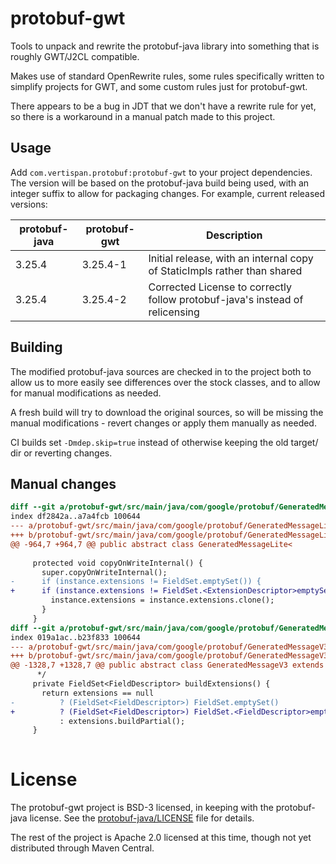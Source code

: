 # protobuf-gwt

Tools to unpack and rewrite the protobuf-java library into something that is roughly GWT/J2CL compatible.

Makes use of standard OpenRewrite rules, some rules specifically written to simplify projects for GWT, and
some custom rules just for protobuf-gwt.

There appears to be a bug in JDT that we don't have a rewrite rule for yet, so there is a workaround in a
manual patch made to this project.

## Usage

Add `com.vertispan.protobuf:protobuf-gwt` to your project dependencies. The version will be based on the
protobuf-java build being used, with an integer suffix to allow for packaging changes. For example, current
released versions:

| protobuf-java | protobuf-gwt | Description                                                                  |
| -------------- |--------------|------------------------------------------------------------------------------|
| 3.25.4 | 3.25.4-1     | Initial release, with an internal copy of StaticImpls rather than shared     |
| 3.25.4 | 3.25.4-2     | Corrected License to correctly follow protobuf-java's instead of relicensing |

## Building

The modified protobuf-java sources are checked in to the project both to allow us to more easily see differences
over the stock classes, and to allow for manual modifications as needed.

A fresh build will try to download the original sources, so will be missing the manual modifications - revert
changes or apply them manually as needed.

CI builds set `-Dmdep.skip=true` instead of otherwise keeping the old target/ dir or reverting changes.

## Manual changes

```patch
diff --git a/protobuf-gwt/src/main/java/com/google/protobuf/GeneratedMessageLite.java b/protobuf-gwt/src/main/java/com/google/protobuf/GeneratedMessageLite.java
index df2842a..a7a4fcb 100644
--- a/protobuf-gwt/src/main/java/com/google/protobuf/GeneratedMessageLite.java
+++ b/protobuf-gwt/src/main/java/com/google/protobuf/GeneratedMessageLite.java
@@ -964,7 +964,7 @@ public abstract class GeneratedMessageLite<
 
     protected void copyOnWriteInternal() {
       super.copyOnWriteInternal();
-      if (instance.extensions != FieldSet.emptySet()) {
+      if (instance.extensions != FieldSet.<ExtensionDescriptor>emptySet()) {
         instance.extensions = instance.extensions.clone();
       }
     }
diff --git a/protobuf-gwt/src/main/java/com/google/protobuf/GeneratedMessageV3.java b/protobuf-gwt/src/main/java/com/google/protobuf/GeneratedMessageV3.java
index 019a1ac..b23f833 100644
--- a/protobuf-gwt/src/main/java/com/google/protobuf/GeneratedMessageV3.java
+++ b/protobuf-gwt/src/main/java/com/google/protobuf/GeneratedMessageV3.java
@@ -1328,7 +1328,7 @@ public abstract class GeneratedMessageV3 extends AbstractMessage implements Seri
      */
     private FieldSet<FieldDescriptor> buildExtensions() {
       return extensions == null
-          ? (FieldSet<FieldDescriptor>) FieldSet.emptySet()
+          ? (FieldSet<FieldDescriptor>) FieldSet.<FieldDescriptor>emptySet()
           : extensions.buildPartial();
     }
 
```

# License

The protobuf-gwt project is BSD-3 licensed, in keeping with the protobuf-java license. See the [protobuf-java/LICENSE](LICENSE)
file for details.

The rest of the project is Apache 2.0 licensed at this time, though not yet distributed through Maven Central.
